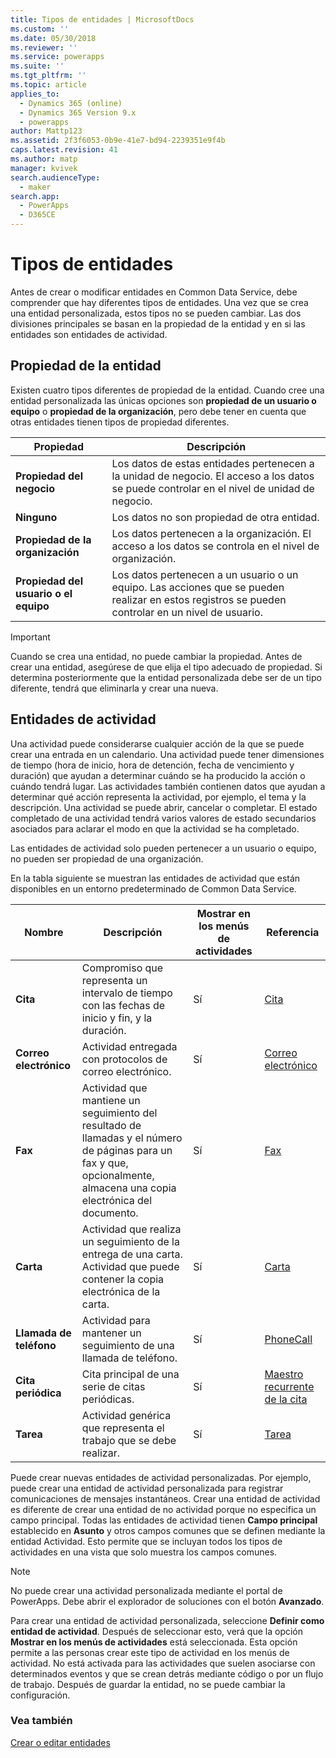 ```yaml
---
title: Tipos de entidades | MicrosoftDocs
ms.custom: ''
ms.date: 05/30/2018
ms.reviewer: ''
ms.service: powerapps
ms.suite: ''
ms.tgt_pltfrm: ''
ms.topic: article
applies_to:
  - Dynamics 365 (online)
  - Dynamics 365 Version 9.x
  - powerapps
author: Mattp123
ms.assetid: 2f3f6053-0b9e-41e7-bd94-2239351e9f4b
caps.latest.revision: 41
ms.author: matp
manager: kvivek
search.audienceType:
  - maker
search.app:
  - PowerApps
  - D365CE
---
```

# <a name="types-of-entities"></a>Tipos de entidades

Antes de crear o modificar entidades en Common Data Service, debe comprender que hay diferentes tipos de entidades. Una vez que se crea una entidad personalizada, estos tipos no se pueden cambiar. Las dos divisiones principales se basan en la propiedad de la entidad y en si las entidades son entidades de actividad.  
  
<a name="BKMK_EntityOwnership"></a>

## <a name="entity-ownership"></a>Propiedad de la entidad  

Existen cuatro tipos diferentes de propiedad de la entidad. Cuando cree una entidad personalizada las únicas opciones son **propiedad de un usuario o equipo** o **propiedad de la organización**, pero debe tener en cuenta que otras entidades tienen tipos de propiedad diferentes.  
  
|Propiedad|Descripción|  
|---------------|-----------------|  
|**Propiedad del negocio**|Los datos de estas entidades pertenecen a la unidad de negocio. El acceso a los datos se puede controlar en el nivel de unidad de negocio.|  
|**Ninguno**|Los datos no son propiedad de otra entidad.|  
|**Propiedad de la organización**|Los datos pertenecen a la organización. El acceso a los datos se controla en el nivel de organización.|  
|**Propiedad del usuario o el equipo**|Los datos pertenecen a un usuario o un equipo. Las acciones que se pueden realizar en estos registros se pueden controlar en un nivel de usuario.|  
  
  
> [!IMPORTANT]
>  Cuando se crea una entidad, no puede cambiar la propiedad. Antes de crear una entidad, asegúrese de que elija el tipo adecuado de propiedad. Si determina posteriormente que la entidad personalizada debe ser de un tipo diferente, tendrá que eliminarla y crear una nueva.
  
<a name="BKMK_ActivityEntities"></a>

## <a name="activity-entities"></a>Entidades de actividad

Una actividad puede considerarse cualquier acción de la que se puede crear una entrada en un calendario. Una actividad puede tener dimensiones de tiempo (hora de inicio, hora de detención, fecha de vencimiento y duración) que ayudan a determinar cuándo se ha producido la acción o cuándo tendrá lugar. Las actividades también contienen datos que ayudan a determinar qué acción representa la actividad, por ejemplo, el tema y la descripción. Una actividad se puede abrir, cancelar o completar. El estado completado de una actividad tendrá varios valores de estado secundarios asociados para aclarar el modo en que la actividad se ha completado.  
  
Las entidades de actividad solo pueden pertenecer a un usuario o equipo, no pueden ser propiedad de una organización.  
  
En la tabla siguiente se muestran las entidades de actividad que están disponibles en un entorno predeterminado de Common Data Service.
  
|Nombre|Descripción|Mostrar en los menús de actividades|Referencia|
|----------|-----------------|----------------|---------------|  
|**Cita**|Compromiso que representa un intervalo de tiempo con las fechas de inicio y fin, y la duración.|Sí|[Cita](/powerapps/developer/common-data-service/reference/entities/appointment)|
|**Correo electrónico**|Actividad entregada con protocolos de correo electrónico.|Sí|[Correo electrónico ](/powerapps/developer/common-data-service/reference/entities/email)|
|**Fax**|Actividad que mantiene un seguimiento del resultado de llamadas y el número de páginas para un fax y que, opcionalmente, almacena una copia electrónica del documento.|Sí|[Fax](/powerapps/developer/common-data-service/reference/entities/fax)|
|**Carta**|Actividad que realiza un seguimiento de la entrega de una carta. Actividad que puede contener la copia electrónica de la carta.|Sí|[Carta](/powerapps/developer/common-data-service/reference/entities/letter)|
|**Llamada de teléfono**|Actividad para mantener un seguimiento de una llamada de teléfono.|Sí|[PhoneCall ](/powerapps/developer/common-data-service/reference/entities/phonecall)|
|**Cita periódica**|Cita principal de una serie de citas periódicas.|Sí|[Maestro recurrente de la cita](/powerapps/developer/common-data-service/reference/entities/recurringappointmentmaster)|
|**Tarea**|Actividad genérica que representa el trabajo que se debe realizar.|Sí|[Tarea](/powerapps/developer/common-data-service/reference/entities/task)|
  
Puede crear nuevas entidades de actividad personalizadas. Por ejemplo, puede crear una entidad de actividad personalizada para registrar comunicaciones de mensajes instantáneos. Crear una entidad de actividad es diferente de crear una entidad de no actividad porque no especifica un campo principal. Todas las entidades de actividad tienen **Campo principal** establecido en **Asunto** y otros campos comunes que se definen mediante la entidad Actividad. Esto permite que se incluyan todos los tipos de actividades en una vista que solo muestra los campos comunes.  

> [!NOTE]
> No puede crear una actividad personalizada mediante el portal de PowerApps. Debe abrir el explorador de soluciones con el botón **Avanzado**.
  
Para crear una entidad de actividad personalizada, seleccione **Definir como entidad de actividad**. Después de seleccionar esto, verá que la opción **Mostrar en los menús de actividades** está seleccionada. Esta opción permite a las personas crear este tipo de actividad en los menús de actividad. No está activada para las actividades que suelen asociarse con determinados eventos y que se crean detrás mediante código o por un flujo de trabajo. Después de guardar la entidad, no se puede cambiar la configuración.  

### <a name="see-also"></a>Vea también
[Crear o editar entidades](create-edit-entities.md)
